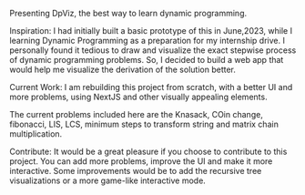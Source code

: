 Presenting DpViz, the best way to learn dynamic programming.

Inspiration:
I had initially built a basic prototype of this in June,2023, while I learning Dynamic Programming as a preparation for my internship drive. I personally found it tedious to draw and visualize the exact stepwise process of dynamic programming problems. So, I decided to build a web app that would help me visualize the derivation of the solution better.

Current Work:
I am rebuilding this project from scratch, with a better UI and more problems, using NextJS and other visually appealing elements.

The current problems included here are the Knasack, COin change, fibonacci, LIS, LCS, minimum steps to transform string and matrix chain multiplication.


Contribute:
It would be a great pleasure if you choose to contribute to this project. You can add more problems, improve the UI and make it more interactive. Some improvements would be to add the recursive tree visualizations or a more game-like interactive mode.
